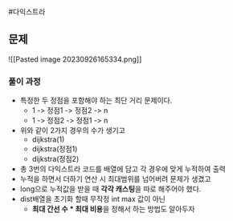 #다익스트라
## 문제
![[Pasted image 20230926165334.png]]
### 풀이 과정
- 특정한 두 정점을 포함해야 하는 최단 거리 문제이다.
	- 1 -> 정점1 -> 정점2 -> n
	- 1 -> 정점2 -> 정점1 -> n
- 위와 같이 2가지 경우의 수가 생기고
	- dijkstra(1)
	- dijkstra(정점1)
	- dijkstra(정점2)
- 총 3번의 다익스트라 코드를 배열에 담고 각 경우에 맞게 누적하여 출력
- 누적을 하면서 더하기 연산 시 최대범위를 넘어버려 문제가 생겼고
- long으로 누적값을 받을 때 **각각 캐스팅**을 따로 해주어야 했다.
- dist배열을 초기화 할때 무작정 int max 값이 아닌 
	- **최대 간선 수 * 최대 비용**을 정해서 하는 방법도 알아두자